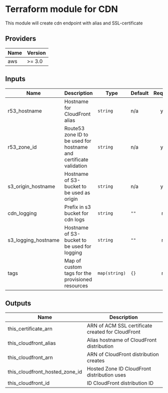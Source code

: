 # Terraform module for CDN

This module will create cdn endpoint with alias and SSL-certificate

<!-- BEGINNING OF PRE-COMMIT-TERRAFORM DOCS HOOK -->
## Providers

| Name | Version |
|------|---------|
| aws | >= 3.0 |

## Inputs

| Name | Description | Type | Default | Required |
|------|-------------|------|---------|:-----:|
| r53\_hostname | Hostname for CloudFront alias | `string` | n/a | yes |
| r53\_zone\_id | Route53 zone ID to be used for hostname and certificate validation | `string` | n/a | yes |
| s3\_origin\_hostname | Hostname of S3-bucket to be used as origin | `string` | n/a | yes |
| cdn\_logging | Prefix in s3 bucket for cdn logs | `string` | `""` | no |
| s3\_logging\_hostname | Hostname of S3-bucket to be used for logging | `string` | `""` | no |
| tags | Map of custom tags for the provisioned resources | `map(string)` | `{}` | no |

## Outputs

| Name | Description |
|------|-------------|
| this\_certificate\_arn | ARN of ACM SSL certificate created for CloudFront |
| this\_cloudfront\_alias | Alias hostname of CloudFront distribution |
| this\_cloudfront\_arn | ARN of CloudFront distribution creates |
| this\_cloudfront\_hosted\_zone\_id | Hosted Zone ID CloudFront distribution uses |
| this\_cloudfront\_id | ID CloudFront distribution ID |

<!-- END OF PRE-COMMIT-TERRAFORM DOCS HOOK -->
